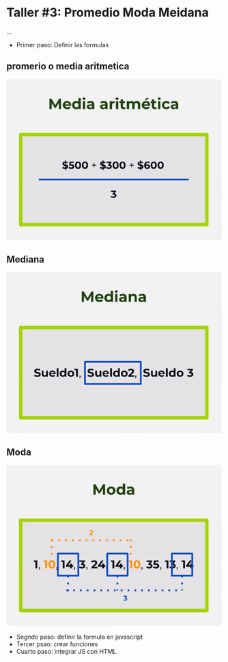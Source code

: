 # Taller #3: Promedio Moda Meidana

...

- Primer paso: Definir las formulas
<h2>promerio o media aritmetica</h2>

![](./formulas/promedio.png)

<h2>Mediana</h2>

![](./formulas/mediana.png)

<h2>Moda</h2>

![](./formulas/moda.png)


- Segndo paso: definir la formula en javascript
- Tercer psao: crear funciones
- Cuarto paso: integrar JS con HTML